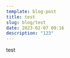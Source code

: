 ```yaml
---
template: blog-post
title: test
slug: blog/test
date: 2023-02-07 09:16
description: "123"
---
```

t﻿est